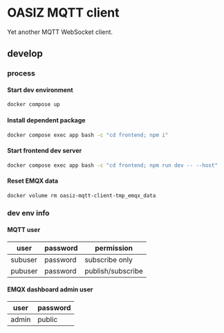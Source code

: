 # OASIZ MQTT client

Yet another MQTT WebSocket client.

## develop

### process

#### Start dev environment

```sh
docker compose up
```

#### Install dependent package

```sh
docker compose exec app bash -c "cd frontend; npm i"
```

#### Start frontend dev server

```sh
docker compose exec app bash -c "cd frontend; npm run dev -- --host"
```

#### Reset EMQX data

```sh
docker volume rm oasiz-mqtt-client-tmp_emqx_data
```

### dev env info

#### MQTT user

| user    | password | permission         |
| ------- | -------- | ------------------ |
| subuser | password | subscribe only     |
| pubuser | password | publish/subscribe  |


#### EMQX dashboard admin user

| user  | password |
| ----- | -------- |
| admin | public   |


